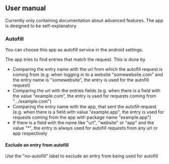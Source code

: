 ## User manual
Currently only containing documentation about advanced features. The app is designed to be self-explanatory.

### Autofill
You can choose this app as autofill service in the android settings.

The app tries to find entries that match the request. This is done by
- Comparing the entry name with the url from which the autofill request is coming from (e.g. when logging in to a website "somewebsite.com" and the entry name is "somewebsite", the entry is used for the autofill request)
- Comparing the url with the entries fields (e.g. when there is a field with the value "example.com", the entry is used for requests coming from ".../example.com")
- Comparing the entry name with the app, that sent the autofill request (e.g. when there is a field with value "example.app", the entry is used for requests coming from the app with package name "example.app")
- If there is a field with the name like "url", "website" or "app" and the value "*", the entry is always used for autofill requests from any url or app respectively

#### Exclude an entry from autofill
Use the "no-autofill" label to exclude an entry from being used for autofill

